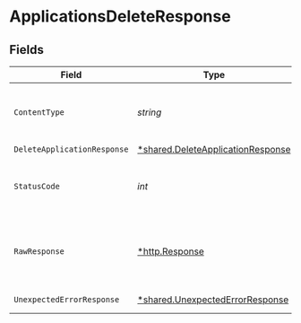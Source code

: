 # ApplicationsDeleteResponse


## Fields

| Field                                                                                        | Type                                                                                         | Required                                                                                     | Description                                                                                  |
| -------------------------------------------------------------------------------------------- | -------------------------------------------------------------------------------------------- | -------------------------------------------------------------------------------------------- | -------------------------------------------------------------------------------------------- |
| `ContentType`                                                                                | *string*                                                                                     | :heavy_check_mark:                                                                           | HTTP response content type for this operation                                                |
| `DeleteApplicationResponse`                                                                  | [*shared.DeleteApplicationResponse](../../../pkg/models/shared/deleteapplicationresponse.md) | :heavy_minus_sign:                                                                           | Applications                                                                                 |
| `StatusCode`                                                                                 | *int*                                                                                        | :heavy_check_mark:                                                                           | HTTP response status code for this operation                                                 |
| `RawResponse`                                                                                | [*http.Response](https://pkg.go.dev/net/http#Response)                                       | :heavy_minus_sign:                                                                           | Raw HTTP response; suitable for custom response parsing                                      |
| `UnexpectedErrorResponse`                                                                    | [*shared.UnexpectedErrorResponse](../../../pkg/models/shared/unexpectederrorresponse.md)     | :heavy_minus_sign:                                                                           | Unexpected error                                                                             |